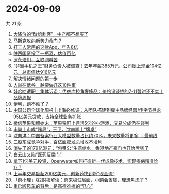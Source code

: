 # 2024-09-09

共 21 条

<!-- BEGIN 36KR -->
<!-- 最后更新时间 2024-09-09 04:01:04 +0800 -->
1. [大降价的“酸奶刺客”，中产都不想买了](https://36kr.com/p/2940696491956866)
1. [马斯克攻向新势力命门？](https://36kr.com/p/2940968780176263)
1. [打工人常用的这款App，年入8亿](https://36kr.com/p/2940661814925960)
1. [陕西国资投了一瓶酒，估值百亿](https://36kr.com/p/2939669977996167)
1. [罗永浩们，互联网叫苦](https://36kr.com/p/2940017553038470)
1. [“非洲手机之王”财务负责人被调查！去年年薪385万元，公司账上现金104亿元，总市值达916亿元](https://36kr.com/p/2938761424837506)
1. [解决情绪问题的第一步](https://36kr.com/p/2935733376572290)
1. [人越在低谷，越要做好这10件事](https://36kr.com/p/2938609449458312)
1. [娃哈哈遭职工集体诉讼；优衣库挖角奢侈品；价格没谈拢的7-11暂时还不卖丨品牌周报](https://36kr.com/p/2939620919090053)
1. [伊利，跑不动了？](https://36kr.com/p/2939466053262215)
1. [中国公司全球化周报 | 出海必修课：从团队搭建到雇主品牌经营/传字节寻求95亿美元贷款，支持全球业务扩张](https://36kr.com/p/2939843505576838)
1. [微信苹果和解始末：苹果税盯上月活5亿的小游戏，交易分成仍在谈判](https://36kr.com/p/2939730541501061)
1. [丰巢上市成“赌局”，王卫、沈南鹏上“牌桌”](https://36kr.com/p/2939848918785408)
1. [沈向洋：中国备案行业大模型数量占比约70%，未来数量将更多 ｜最前线](https://36kr.com/p/2940837121940359)
1. [二股东成竞争对手，百亿面膜龙头增收不增利](https://36kr.com/p/2939758721587846)
1. [消失了的179亿港元：“包租公”生意缩水，香港地产豪门也开始亏钱了](https://36kr.com/p/2939730044771200)
1. [白云山又陷“医药反腐门”](https://36kr.com/p/2939399535107206)
1. [拿下1亿美元投资，Openwater如何打造新一代成像技术，实现疾病精准诊疗？](https://36kr.com/p/2940636877003656)
1. [上半年交易额超200亿美元，创新药找到新“现金流”](https://36kr.com/p/2940636812630917)
1. [「蔚小理」Q2财报解读：蔚来稳住局面，小鹏会省钱，理想焦虑了？](https://36kr.com/p/2939719934664071)
1. [重启顺风车的背后，是高德难掩的“野心”](https://36kr.com/p/2940030195965312)
<!-- END 36KR -->